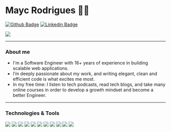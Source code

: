 # Mayc Rodrigues :man_technologist:

[![Github Badge](https://img.shields.io/badge/-Github-000?style=flat-square&logo=Github&logoColor=white&link=https://github.com/maycrodrigues)](https://github.com/maycrodrigues) 
[![Linkedin Badge](https://img.shields.io/badge/-LinkedIn-blue?style=flat-square&logo=Linkedin&logoColor=white&link=https://www.linkedin.com/in/maycrodrigues/)](https://www.linkedin.com/in/maycrodrigues/) 

<a href="https://github.com/maycrodrigues/maycrodrigues">
  <img align="center" src="https://github-readme-stats.vercel.app/api?username=maycrodrigues&show_icons=true&line_height=27&count_private=true&title_color=ffffff&text_color=c9cacc&icon_color=9400D3&bg_color=1d1f21&hide=contribs,issues,prs"/>
</a>

---

### About me

- I'm a Software Engineer with 16+ years of experience in building scalable web applications.
- I’m deeply passionate about my work, and writing elegant, clean and efficient code is what excites me most. 
- In my free time: I listen to tech podcasts, read tech blogs, and take many online courses in order to develop a growth mindset and become a better Engineer.

---
### Technologies & Tools

![](https://img.shields.io/badge/S.O.L.I.D-✓-green?style=flat)
![](https://img.shields.io/badge/Clean_Architecture-✓-green?style=flat)
![](https://img.shields.io/badge/Clean_Code-✓-green?style=flat)
![](https://img.shields.io/badge/TDD-✓-green?style=flat)
![](https://img.shields.io/badge/Node-✓-green?style=fla)
![](https://img.shields.io/badge/TypeScript-✓-green?style=fla)
![](https://img.shields.io/badge/JavaScript-✓-green?style=fla)
![](https://img.shields.io/badge/VueJS-✓-green?style=fla)
![](https://img.shields.io/badge/Angular-✓-green?style=fla)
![](https://img.shields.io/badge/Svelte-✓-green?style=fla)
![](https://img.shields.io/badge/React-✓-green?style=fla)

